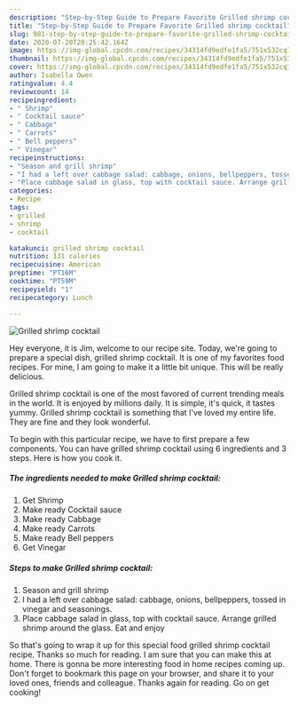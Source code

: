```yaml
---
description: "Step-by-Step Guide to Prepare Favorite Grilled shrimp cocktail"
title: "Step-by-Step Guide to Prepare Favorite Grilled shrimp cocktail"
slug: 981-step-by-step-guide-to-prepare-favorite-grilled-shrimp-cocktail
date: 2020-07-20T20:25:42.164Z
image: https://img-global.cpcdn.com/recipes/34314fd9edfe1fa5/751x532cq70/grilled-shrimp-cocktail-recipe-main-photo.jpg
thumbnail: https://img-global.cpcdn.com/recipes/34314fd9edfe1fa5/751x532cq70/grilled-shrimp-cocktail-recipe-main-photo.jpg
cover: https://img-global.cpcdn.com/recipes/34314fd9edfe1fa5/751x532cq70/grilled-shrimp-cocktail-recipe-main-photo.jpg
author: Isabella Owen
ratingvalue: 4.4
reviewcount: 14
recipeingredient:
- " Shrimp"
- " Cocktail sauce"
- " Cabbage"
- " Carrots"
- " Bell peppers"
- " Vinegar"
recipeinstructions:
- "Season and grill shrimp"
- "I had a left over cabbage salad: cabbage, onions, bellpeppers, tossed in vinegar and seasonings."
- "Place cabbage salad in glass, top with cocktail sauce. Arrange grilled shrimp around the glass. Eat and enjoy"
categories:
- Recipe
tags:
- grilled
- shrimp
- cocktail

katakunci: grilled shrimp cocktail 
nutrition: 131 calories
recipecuisine: American
preptime: "PT16M"
cooktime: "PT59M"
recipeyield: "1"
recipecategory: Lunch

---
```



![Grilled shrimp cocktail](https://img-global.cpcdn.com/recipes/34314fd9edfe1fa5/751x532cq70/grilled-shrimp-cocktail-recipe-main-photo.jpg)

Hey everyone, it is Jim, welcome to our recipe site. Today, we're going to prepare a special dish, grilled shrimp cocktail. It is one of my favorites food recipes. For mine, I am going to make it a little bit unique. This will be really delicious.



Grilled shrimp cocktail is one of the most favored of current trending meals in the world. It is enjoyed by millions daily. It is simple, it's quick, it tastes yummy. Grilled shrimp cocktail is something that I've loved my entire life. They are fine and they look wonderful.


To begin with this particular recipe, we have to first prepare a few components. You can have grilled shrimp cocktail using 6 ingredients and 3 steps. Here is how you cook it.

<!--inarticleads1-->

##### The ingredients needed to make Grilled shrimp cocktail:

1. Get  Shrimp
1. Make ready  Cocktail sauce
1. Make ready  Cabbage
1. Make ready  Carrots
1. Make ready  Bell peppers
1. Get  Vinegar




<!--inarticleads2-->

##### Steps to make Grilled shrimp cocktail:

1. Season and grill shrimp
1. I had a left over cabbage salad: cabbage, onions, bellpeppers, tossed in vinegar and seasonings.
1. Place cabbage salad in glass, top with cocktail sauce. Arrange grilled shrimp around the glass. Eat and enjoy




So that's going to wrap it up for this special food grilled shrimp cocktail recipe. Thanks so much for reading. I am sure that you can make this at home. There is gonna be more interesting food in home recipes coming up. Don't forget to bookmark this page on your browser, and share it to your loved ones, friends and colleague. Thanks again for reading. Go on get cooking!
